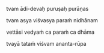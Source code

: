 tvam ādi-devaḥ puruṣaḥ purāṇas

tvam asya viśvasya paraṁ nidhānam

vettāsi vedyaṁ ca paraṁ ca dhāma

tvayā tataṁ viśvam ananta-rūpa